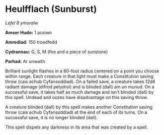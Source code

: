 # Heulfflach (Sunburst)

*Lefel 8 ymoralw*

**Amser Hudo:** 1 acsiwn

**Amrediad:** 150 troedfedd

**Cydrannau:** G, S, M (fire and a piece of sunstone)

**Parhad:** Ar unwaith

Brilliant sunlight flashes in a 60-foot radius centered on a point you choose within range. Each creature in that light must make a Constitution saving throw (cais achub Cyfansoddiad). On a failed save, a creature takes 12d6 radiant damage (difrod pelydrol) and is blinded (dall) am un munud. On a successful save, it takes half as much damage and isn't blinded (dall) by this spell. Undead and oozes have disadvantage on this saving throw.

A creature blinded (dall) by this spell makes another Constitution saving throw (cais achub Cyfansoddiad) at the end of each of its turns. On a successful save, it is no longer blinded (dall).

This spell dispels any darkness in its area that was created by a spell.